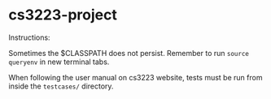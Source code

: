 # cs3223-project

Instructions:

Sometimes the $CLASSPATH does not persist. Remember to run `source queryenv` in new terminal tabs.

When following the user manual on cs3223 website, tests must be run from inside the `testcases/` directory.